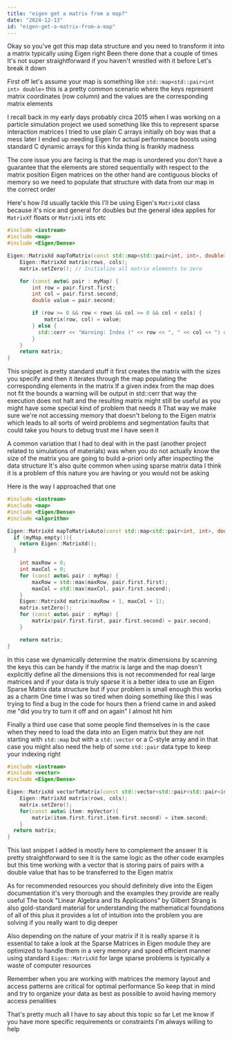 ```yaml
---
title: "eigen get a matrix from a map?"
date: "2024-12-13"
id: "eigen-get-a-matrix-from-a-map"
---
```


Okay so you've got this map data structure and you need to transform it into a matrix typically using Eigen right Been there done that a couple of times It's not super straightforward if you haven't wrestled with it before Let's break it down

First off let's assume your map is something like `std::map<std::pair<int int> double>` this is a pretty common scenario where the keys represent matrix coordinates (row column) and the values are the corresponding matrix elements

I recall back in my early days probably circa 2015 when I was working on a particle simulation project we used something like this to represent sparse interaction matrices I tried to use plain C arrays initially oh boy was that a mess later I ended up needing Eigen for actual performance boosts using standard C dynamic arrays for this kinda thing is frankly madness

The core issue you are facing is that the map is unordered you don't have a guarantee that the elements are stored sequentially with respect to the matrix position Eigen matrices on the other hand are contiguous blocks of memory so we need to populate that structure with data from our map in the correct order

Here's how I’d usually tackle this I'll be using Eigen's `MatrixXd` class because it's nice and general for doubles but the general idea applies for `MatrixXf` floats or `MatrixXi` ints etc

```cpp
#include <iostream>
#include <map>
#include <Eigen/Dense>

Eigen::MatrixXd mapToMatrix(const std::map<std::pair<int, int>, double>& myMap, int rows, int cols) {
    Eigen::MatrixXd matrix(rows, cols);
    matrix.setZero(); // Initialize all matrix elements to zero

    for (const auto& pair : myMap) {
        int row = pair.first.first;
        int col = pair.first.second;
        double value = pair.second;

        if (row >= 0 && row < rows && col >= 0 && col < cols) {
            matrix(row, col) = value;
        } else {
          std::cerr << "Warning: Index (" << row << ", " << col << ") out of bounds. Skipping this element." << std::endl;
        }
    }
    return matrix;
}
```

This snippet is pretty standard stuff it first creates the matrix with the sizes you specify and then it iterates through the map populating the corresponding elements in the matrix If a given index from the map does not fit the bounds a warning will be output in std::cerr that way the execution does not halt and the resulting matrix might still be useful as you might have some special kind of problem that needs it That way we make sure we're not accessing memory that doesn't belong to the Eigen matrix which leads to all sorts of weird problems and segmentation faults that could take you hours to debug trust me I have seen it

A common variation that I had to deal with in the past (another project related to simulations of materials) was when you do not actually know the size of the matrix you are going to build a-priori only after inspecting the data structure It's also quite common when using sparse matrix data I think it is a problem of this nature you are having or you would not be asking

Here is the way I approached that one

```cpp
#include <iostream>
#include <map>
#include <Eigen/Dense>
#include <algorithm>

Eigen::MatrixXd mapToMatrixAuto(const std::map<std::pair<int, int>, double>& myMap) {
  if (myMap.empty()){
    return Eigen::MatrixXd();
  }

    int maxRow = 0;
    int maxCol = 0;
    for (const auto& pair : myMap) {
        maxRow = std::max(maxRow, pair.first.first);
        maxCol = std::max(maxCol, pair.first.second);
    }
    Eigen::MatrixXd matrix(maxRow + 1, maxCol + 1);
    matrix.setZero();
    for (const auto& pair : myMap) {
        matrix(pair.first.first, pair.first.second) = pair.second;
    }

    return matrix;
}
```

In this case we dynamically determine the matrix dimensions by scanning the keys this can be handy if the matrix is large and the map doesn't explicitly define all the dimensions this is not recommended for real large matrices and if your data is truly sparse it is a better idea to use an Eigen Sparse Matrix data structure but if your problem is small enough this works as a charm One time I was so tired when doing something like this I was trying to find a bug in the code for hours then a friend came in and asked me "did you try to turn it off and on again" I almost hit him

Finally a third use case that some people find themselves in is the case when they need to load the data into an Eigen matrix but they are not starting with `std::map` but with a `std::vector` or a C-style array and in that case you might also need the help of some `std::pair` data type to keep your indexing right

```cpp
#include <iostream>
#include <vector>
#include <Eigen/Dense>

Eigen::MatrixXd vectorToMatrix(const std::vector<std::pair<std::pair<int,int>, double>>& myVector, int rows, int cols) {
    Eigen::MatrixXd matrix(rows, cols);
    matrix.setZero();
    for(const auto& item: myVector){
        matrix(item.first.first,item.first.second) = item.second;
    }
  return matrix;
}
```

This last snippet I added is mostly here to complement the answer It is pretty straightforward to see it is the same logic as the other code examples but this time working with a vector that is storing pairs of pairs with a double value that has to be transferred to the Eigen matrix

As for recommended resources you should definitely dive into the Eigen documentation it's very thorough and the examples they provide are really useful The book "Linear Algebra and Its Applications" by Gilbert Strang is also gold-standard material for understanding the mathematical foundations of all of this plus it provides a lot of intuition into the problem you are solving if you really want to dig deeper

Also depending on the nature of your matrix if it is really sparse it is essential to take a look at the Sparse Matrices in Eigen module they are optimized to handle them in a very memory and speed efficient manner using standard `Eigen::MatrixXd` for large sparse problems is typically a waste of computer resources

Remember when you are working with matrices the memory layout and access patterns are critical for optimal performance So keep that in mind and try to organize your data as best as possible to avoid having memory access penalities

That's pretty much all I have to say about this topic so far Let me know if you have more specific requirements or constraints I'm always willing to help
